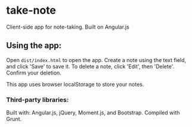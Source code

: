 # take-note

Client-side app for note-taking. Built on Angular.js

## Using the app:

Open `dist/index.html` to open the app.
Create a note using the text field, and click 'Save' to save it. 
To delete a note, click 'Edit', then 'Delete'. Confirm your deletion.

This app uses browser localStorage to store your notes.


### Third-party libraries:
Built with: Angular.js, jQuery, Moment.js, and Bootstrap. Compiled with Grunt.


